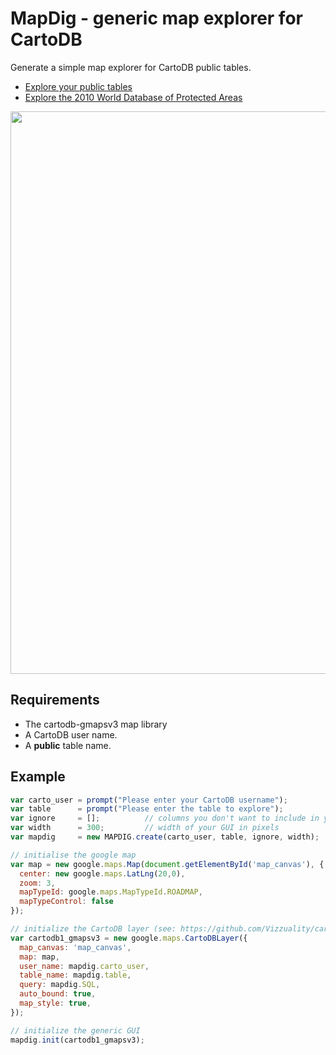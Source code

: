 MapDig - generic map explorer for CartoDB
========================================
Generate a simple map explorer for CartoDB public tables.

* [Explore your public tables](http://vizzuality.github.com/mapdig/index.html)
* [Explore the 2010 World Database of Protected Areas](http://vizzuality.github.com/mapdig/wdpa.html)

<img src="http://dl.dropbox.com/u/193220/CartoDB/mapdig.png" width="900px"/>

Requirements
------------------

* The cartodb-gmapsv3 map library
* A CartoDB user name.
* A **public** table name.

Example
-------
```Javascript
var carto_user = prompt("Please enter your CartoDB username");
var table      = prompt("Please enter the table to explore");
var ignore     = [];          // columns you don't want to include in your GUI
var width      = 300;         // width of your GUI in pixels
var mapdig     = new MAPDIG.create(carto_user, table, ignore, width);

// initialise the google map
var map = new google.maps.Map(document.getElementById('map_canvas'), {
  center: new google.maps.LatLng(20,0),
  zoom: 3,
  mapTypeId: google.maps.MapTypeId.ROADMAP,
  mapTypeControl: false
});

// initialize the CartoDB layer (see: https://github.com/Vizzuality/cartodb-gmapsv3)
var cartodb1_gmapsv3 = new google.maps.CartoDBLayer({
  map_canvas: 'map_canvas',
  map: map,
  user_name: mapdig.carto_user,
  table_name: mapdig.table,
  query: mapdig.SQL,
  auto_bound: true,
  map_style: true,
});

// initialize the generic GUI
mapdig.init(cartodb1_gmapsv3);
```

